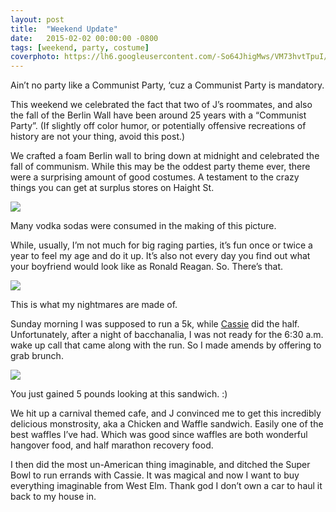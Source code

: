 ```yaml
---
layout: post
title:  "Weekend Update"
date:   2015-02-02 00:00:00 -0800
tags: [weekend, party, costume]
coverphoto: https://lh6.googleusercontent.com/-So64JhigMws/VM73hvtTpuI/AAAAAAAAVHc/trHNvYGIu7c/w794-h500-p-k-no/IMG_6518-SMILE.jpg
---
```


Ain’t no party like a Communist Party, ‘cuz a Communist Party is mandatory.

This weekend we celebrated the fact that two of J’s roommates, and also the fall of the Berlin Wall have been around 25 years with a “Communist Party”. (If slightly off color humor, or potentially offensive recreations of history are not your thing, avoid this post.)

We crafted a foam Berlin wall to bring down at midnight and celebrated the fall of communism. While this may be the oddest party theme ever, there were a surprising amount of good costumes. A testament to the crazy things you can get at surplus stores on Haight St.

![](https://lh3.googleusercontent.com/EMntbgaUErXxhbjhTii_ks-OXC0Ptfs8o-_niZ7-EVFU=w484-h716-no)<div class=caption>Many vodka sodas were consumed in the making of this picture.</div>

While, usually, I’m not much for big raging parties, it’s fun once or twice a year to feel my age and do it up. It’s also not every day you find out what your boyfriend would look like as Ronald Reagan. So. There’s that.

![](https://lh3.googleusercontent.com/rD0idEnJjKLqfxWg7PT-2LC9Zzku290LgwwxiOtzoGvB=w682-h716-no)<div class=caption>This is what my nightmares are made of.</div>

Sunday morning I was supposed to run a 5k, while [Cassie](//www.almostgettingittogether.com) did the half. Unfortunately, after a night of bacchanalia, I was not ready for the 6:30 a.m. wake up call that came along with the run. So I made amends by offering to grab brunch.

![](https://lh4.googleusercontent.com/pZC6ifW458ujpOKdbh88FE2VgZaj7l_YhcEpQ-FuzUg-=w1041-h607-no)<div class=caption>You just gained 5 pounds looking at this sandwich. :)</div>

We hit up a carnival themed cafe, and J convinced me to get this incredibly delicious monstrosity, aka a Chicken and Waffle sandwich. Easily one of the best waffles I’ve had. Which was good since waffles are both wonderful hangover food, and half marathon recovery food.

I then did the most un-American thing imaginable, and ditched the Super Bowl to run errands with Cassie. It was magical and now I want to buy everything imaginable from West Elm. Thank god I don’t own a car to haul it back to my house in.
